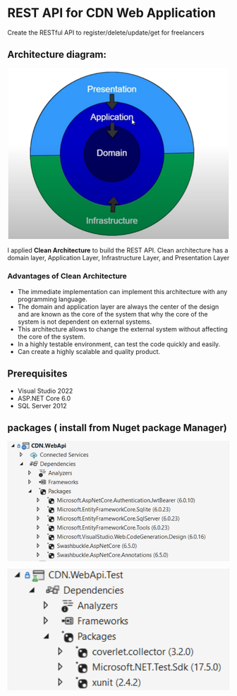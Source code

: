# REST API for CDN Web Application
Create the RESTful API to register/delete/update/get for freelancers

## Architecture diagram:
<p align="center">
  <img src="https://github.com/shanukat/CDN_WebApi_Project/blob/master/images/clean.png" width="500" title="diagram"> 
</p>
I applied <b>Clean Architecture</b> to build the REST API. Clean architecture has a domain layer, Application Layer, Infrastructure Layer, and Presentation Layer

### Advantages of Clean Architecture
<ul>
  <li>The immediate implementation can implement this architecture with any programming language.</li>
  <li>
    The domain and application layer are always the center of the design and are known as the core of the system that why the core of the system is not dependent on external systems.
  </li>
  <li>
    This architecture allows to change the external system without affecting the core of the system.
  </li>
  <li>
    In a highly testable environment, can test the code quickly and easily.
  </li>
  <li>
    Can create a highly scalable and quality product.
  </li>
</ul>






## Prerequisites

* Visual Studio 2022
* ASP.NET Core 6.0
* SQL Server 2012

## packages ( install from Nuget package Manager)
   <p align="center">
  <img src="https://github.com/shanukat/CDN_WebApi_Project/blob/master/images/nuget.png" width="800" title="diagram"> 
   </p>
    <p align="center">
  <img src="https://github.com/shanukat/CDN_WebApi_Project/blob/master/images/unit_test_packages.png" width="800" title="diagram"> 
   </p>

  
